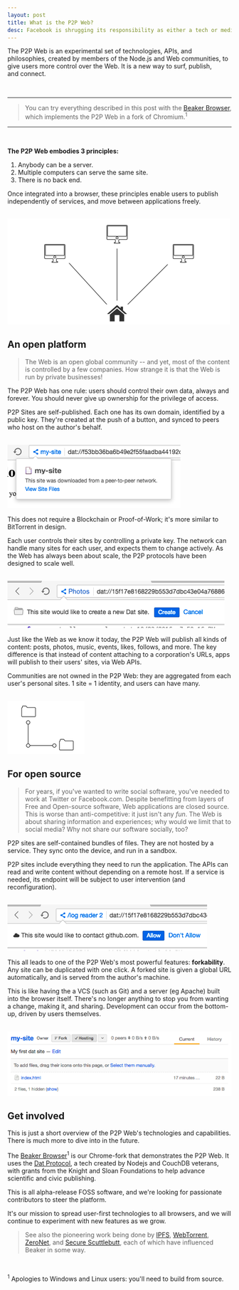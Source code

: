 ```yaml
---
layout: post
title: What is the P2P Web?
desc: Facebook is shrugging its responsibility as either a tech or media company.
---
```


The P2P Web is an experimental set of technologies, APIs, and philosophies, created by members of the Node.js and Web communities, to give users more control over the Web. It is a new way to surf, publish, and&nbsp;connect.

<br>

---

<blockquote>You can try everything described in this post with the <a href="https://beakerbrowser.com/">Beaker Browser</a>, which implements the P2P Web in a fork of Chromium.<sup>1</sup></blockquote>

---

<br>

**The P2P Web embodies 3 principles:**

1. Anybody can be a server.
2. Multiple computers can serve the same site.
3. There is no back end.

Once integrated into a browser, these principles enable users to publish independently of services, and move between applications freely.

<br>

<img class="centered" src="/assets/img/illustration-hosting.png">

<br>

## An open platform

> The Web is an open global community -- and yet, most of the content is controlled by a few companies. How strange it is that the Web is run by private businesses!

The P2P Web has one rule: users should control their own data, always and forever. You should never give up ownership for the privilege of access.

P2P Sites are self-published. Each one has its own domain, identified by a public key. They're created at the push of a button, and synced to peers who host on the author's behalf.

<br>
<img class="centered bordered" src="/assets/img/p2p-site-info.png">
<br>

This does not require a Blockchain or Proof-of-Work; it's more similar to BitTorrent in design.

Each user controls their sites by controlling a private key. The network can handle many sites for each user, and expects them to change actively. As the Web has always been about scale, the P2P protocols have been designed to scale well.

<br>
<img class="centered bordered" src="/assets/img/request-create-dat.png">
<br>

Just like the Web as we know it today, the P2P Web will publish all kinds of content: posts, photos, music, events, likes, follows, and more. The key difference is that instead of content attaching to a corporation's URLs, apps will publish to their users' sites, via Web APIs.

Communities are not owned in the P2P Web: they are aggregated from each user's personal sites. 1 site = 1 identity, and users can have many.

<br>
<img class="centered" src="/assets/img/illustration-fork.png">
<br>

## For open source

> For years, if you've wanted to write social software, you've needed to work at Twitter or Facebook.com. Despite benefitting from layers of Free and Open-source software, Web applications are closed source. This is worse than anti-competitive: it just isn't any *fun*. The Web is about sharing information and experiences; why would we limit that to social media? Why not share our software socially, too?

P2P sites are self-contained bundles of files. They are not hosted by a service. They sync onto the device, and run in a sandbox.

P2P sites include everything they need to run the application. The APIs can read and write content without depending on a remote host. If a service is needed, its endpoint will be subject to user intervention (and reconfiguration).

<br>
<img class="centered bordered" src="/assets/img/request-network-access.png">
<br>

This all leads to one of the P2P Web's most powerful features: **forkability**. Any site can be duplicated with one click. A forked site is given a global URL automatically, and is served from the author's machine. 

This is like having the a VCS (such as Git) and a server (eg Apache) built into the browser itself. There's no longer anything to stop you from wanting a change, making it, and sharing. Development can occur from the bottom-up, driven by users themselves.

<br>
<img class="centered bordered" src="/assets/img/dat-viewer.png">
<br>


## Get involved

This is just a short overview of the P2P Web's technologies and capabilities. There is much more to dive into in the future.

The [Beaker Browser](https://beakerbrowser.com)<sup>1</sup> is our Chrome-fork that demonstrates the P2P Web. It uses the [Dat Protocol](https://datproject.org/), a tech created by Nodejs and CouchDB veterans, with grants from the Knight and Sloan Foundations to help advance scientific and civic publishing.

This is all alpha-release FOSS software, and we're looking for passionate contributors to steer the platform.

It's our mission to spread user-first technologies to all browsers, and we will continue to experiment with new features as we grow.

> See also the pioneering work being done by [IPFS](https://ipfs.io/), [WebTorrent](https://webtorrent.io/), [ZeroNet](https://zeronet.io/), and [Secure Scuttlebutt](https://github.com/ssbc), each of which have influenced Beaker in some way.

<br>

 <sup>1</sup> Apologies to Windows and Linux users: you'll need to build from source.